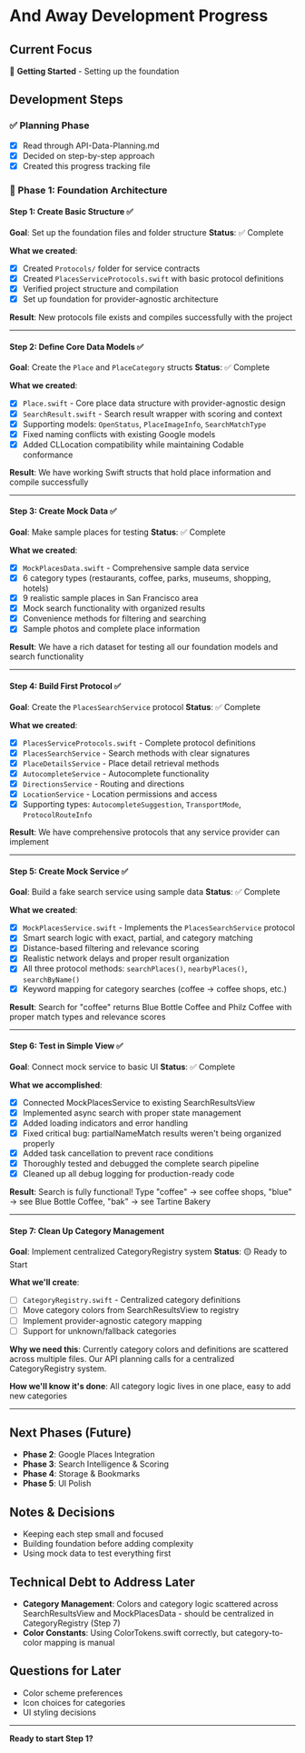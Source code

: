 # And Away Development Progress

## Current Focus
🎯 **Getting Started** - Setting up the foundation

## Development Steps

### ✅ Planning Phase
- [x] Read through API-Data-Planning.md
- [x] Decided on step-by-step approach
- [x] Created this progress tracking file

### 🔄 Phase 1: Foundation Architecture

#### Step 1: Create Basic Structure ✅ 
**Goal**: Set up the foundation files and folder structure
**Status**: ✅ Complete

**What we created**:
- [x] Created `Protocols/` folder for service contracts
- [x] Created `PlacesServiceProtocols.swift` with basic protocol definitions
- [x] Verified project structure and compilation
- [x] Set up foundation for provider-agnostic architecture

**Result**: New protocols file exists and compiles successfully with the project

---

#### Step 2: Define Core Data Models ✅
**Goal**: Create the `Place` and `PlaceCategory` structs
**Status**: ✅ Complete

**What we created**:
- [x] `Place.swift` - Core place data structure with provider-agnostic design
- [x] `SearchResult.swift` - Search result wrapper with scoring and context
- [x] Supporting models: `OpenStatus`, `PlaceImageInfo`, `SearchMatchType`
- [x] Fixed naming conflicts with existing Google models
- [x] Added CLLocation compatibility while maintaining Codable conformance

**Result**: We have working Swift structs that hold place information and compile successfully

---

#### Step 3: Create Mock Data ✅
**Goal**: Make sample places for testing
**Status**: ✅ Complete

**What we created**:
- [x] `MockPlacesData.swift` - Comprehensive sample data service  
- [x] 6 category types (restaurants, coffee, parks, museums, shopping, hotels)
- [x] 9 realistic sample places in San Francisco area
- [x] Mock search functionality with organized results
- [x] Convenience methods for filtering and searching
- [x] Sample photos and complete place information

**Result**: We have a rich dataset for testing all our foundation models and search functionality

---

#### Step 4: Build First Protocol ✅
**Goal**: Create the `PlacesSearchService` protocol
**Status**: ✅ Complete

**What we created**:
- [x] `PlacesServiceProtocols.swift` - Complete protocol definitions
- [x] `PlacesSearchService` - Search methods with clear signatures
- [x] `PlaceDetailsService` - Place detail retrieval methods
- [x] `AutocompleteService` - Autocomplete functionality
- [x] `DirectionsService` - Routing and directions
- [x] `LocationService` - Location permissions and access
- [x] Supporting types: `AutocompleteSuggestion`, `TransportMode`, `ProtocolRouteInfo`

**Result**: We have comprehensive protocols that any service provider can implement

---

#### Step 5: Create Mock Service ✅
**Goal**: Build a fake search service using sample data
**Status**: ✅ Complete

**What we created**:
- [x] `MockPlacesService.swift` - Implements the `PlacesSearchService` protocol
- [x] Smart search logic with exact, partial, and category matching
- [x] Distance-based filtering and relevance scoring
- [x] Realistic network delays and proper result organization
- [x] All three protocol methods: `searchPlaces()`, `nearbyPlaces()`, `searchByName()`
- [x] Keyword mapping for category searches (coffee → coffee shops, etc.)

**Result**: Search for "coffee" returns Blue Bottle Coffee and Philz Coffee with proper match types and relevance scores

---

#### Step 6: Test in Simple View ✅
**Goal**: Connect mock service to basic UI
**Status**: ✅ Complete

**What we accomplished**:
- [x] Connected MockPlacesService to existing SearchResultsView
- [x] Implemented async search with proper state management
- [x] Added loading indicators and error handling
- [x] Fixed critical bug: partialNameMatch results weren't being organized properly
- [x] Added task cancellation to prevent race conditions
- [x] Thoroughly tested and debugged the complete search pipeline
- [x] Cleaned up all debug logging for production-ready code

**Result**: Search is fully functional! Type "coffee" → see coffee shops, "blue" → see Blue Bottle Coffee, "bak" → see Tartine Bakery

---

#### Step 7: Clean Up Category Management
**Goal**: Implement centralized CategoryRegistry system
**Status**: 🟡 Ready to Start

**What we'll create**:
- [ ] `CategoryRegistry.swift` - Centralized category definitions
- [ ] Move category colors from SearchResultsView to registry
- [ ] Implement provider-agnostic category mapping
- [ ] Support for unknown/fallback categories

**Why we need this**: Currently category colors and definitions are scattered across multiple files. Our API planning calls for a centralized CategoryRegistry system.

**How we'll know it's done**: All category logic lives in one place, easy to add new categories

---

## Next Phases (Future)
- **Phase 2**: Google Places Integration
- **Phase 3**: Search Intelligence & Scoring
- **Phase 4**: Storage & Bookmarks
- **Phase 5**: UI Polish

## Notes & Decisions
- Keeping each step small and focused
- Building foundation before adding complexity
- Using mock data to test everything first

## Technical Debt to Address Later
- **Category Management**: Colors and category logic scattered across SearchResultsView and MockPlacesData - should be centralized in CategoryRegistry (Step 7)
- **Color Constants**: Using ColorTokens.swift correctly, but category-to-color mapping is manual

## Questions for Later
- Color scheme preferences
- Icon choices for categories
- UI styling decisions

---

**Ready to start Step 1?** 